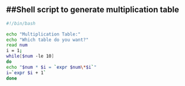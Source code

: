 ##Shell script to generate multiplication table
---
```bash
#!/bin/bash

echo "Multiplication Table:"
echo "Which table do you want?"
read num
i = 1;
while[$num -le 10]
do
echo "$num * $i = `expr $num\*$i`"
i=`expr $i + 1`
done
```